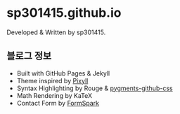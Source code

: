 # sp301415.github.io

Developed & Written by sp301415.

## 블로그 정보
- Built with GitHub Pages & Jekyll
- Theme inspired by [Pixyll](https://github.com/johno/pixyll)
- Syntax Highlighting by Rouge & [pygments-github-css](https://github.com/PhilipTrauner/pygments-github-css/blob/master/github.css)
- Math Rendering by KaTeX
- Contact Form by [FormSpark](https://formspark.io/)
